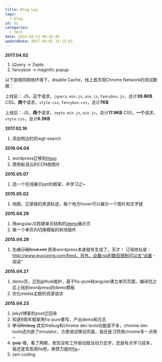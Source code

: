 ```yaml
---
title: Blog Log
tags:
  - blog
id: 31
categories:
  - tech
date: 2015-04-23 00:35:45
updateDate: 2017-04-02 15:13:02
---
```


**2017.04.02**
1. jQuery -> Zepto
2. fancybox -> magnific popup

以下是相同网络环境下，disable Cache，线上首页用Chrome Network的测试数据：

上线前：
JS，**三个**请求，`jquery.min.js`, `aio.js`, `fancybox.js`，总计**39.8KB**
CSS，**两个**请求，`style.css`, `fancybox.css`，总计**7KB**

上线后：
JS，**两个**请求，`zepto.min.js`, `aio.js`，总计**17.9KB**
CSS，**一个**请求，`style.css`，总计**6.5KB**
<!--more-->
**2017.02.16**

1. 添加侧边栏的wgt-search

**2016.04.04**

1. wordpress迁移到[Hexo](https://hexo.io/zh-cn/docs/)
2. 使用新浪云的CDN放图片

**2015.05.07**

1.  选一个在线展示ppt的框架，并学习之~

**2015.05.02**

1.  地图，记录我的旅游轨迹，每个地方hover可以展示一个图片和文字链

**2015.04.29**

1.  用angularJS搭建单页结构的[demo](/demo/)展示页
2.  做一个单页内切换模板的转场插件

**2015.04.28**

1.  <del>生成订阅feed.xml</del>
原来wordpress本身就有生成了，天才！ 订阅地址是：http://www.wuyuying.com/feed，另外，设置rss的数目限制可以去“设置 - 阅读”

**2015.04.27**

1.  demo页，迁到github维护，基于fis-pure和angular建立单页页面，编译完之后上线到wordpress的demo模板
2.  优化meeta主题的资源请求

**2015.04.23**

1.  jekyll博客的post迁回来
2.  知道9周年框架用fis-pure重写，产出demo和日志
3.  <del>学习firebug</del>
其实firebug和chrome dev tools功能差不多，chrome dev tools还内嵌了emulator，方便调试移动页面，我还是习惯用chrome多一点呀~
4.  <del>gulp</del>
嗷，看了两眼，发现没有工作驱动就没动力去学，还是有点学习成本，我还是乖乖用fis吧，再赞万能的[fis](http://fis.baidu.com "fis官网")~
5.  zen-coding
